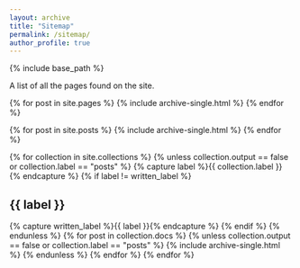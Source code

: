 ```yaml
---
layout: archive
title: "Sitemap"
permalink: /sitemap/
author_profile: true
---
```


{% include base_path %}

A list of all the pages found on the site. 

{% for post in site.pages %}
  {% include archive-single.html %}
{% endfor %}

{% for post in site.posts %}
  {% include archive-single.html %}
{% endfor %}

{% for collection in site.collections %}
{% unless collection.output == false or collection.label == "posts" %}
  {% capture label %}{{ collection.label }}{% endcapture %}
  {% if label != written_label %}
  <h2>{{ label }}</h2>
  {% capture written_label %}{{ label }}{% endcapture %}
  {% endif %}
{% endunless %}
{% for post in collection.docs %}
  {% unless collection.output == false or collection.label == "posts" %}
  {% include archive-single.html %}
  {% endunless %}
{% endfor %}
{% endfor %}

